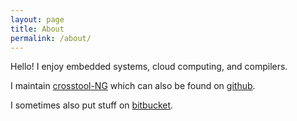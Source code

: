 ```yaml
---
layout: page
title: About
permalink: /about/
---
```


Hello! I enjoy embedded systems, cloud computing, and compilers.

I maintain [crosstool-NG](http://crosstool-ng.org) which can also be found on [github](https://github.com/crosstool-ng/crosstool-ng).

I sometimes also put stuff on [bitbucket](https://bitbucket.org/bhundven).
